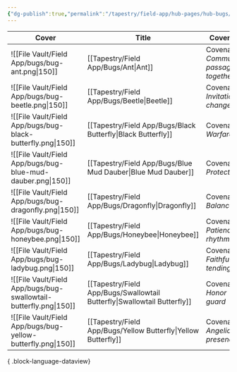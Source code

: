 ```yaml
---
{"dg-publish":true,"permalink":"/tapestry/field-app/hub-pages/hub-bugs/","tags":["hub"],"dgHomeLink":true,"dgEnableSearch":true}
---
```




| Cover                                                             | Title                                                                       | Covenant                                                                                   |
| ----------------------------------------------------------------- | --------------------------------------------------------------------------- | ------------------------------------------------------------------------------------------ |
| ![[File Vault/Field App/bugs/bug-ant.png\|150]]                   | [[Tapestry/Field App/Bugs/Ant\|Ant]]                                     | <span class='cards-icon covenant-label'>Covenant</span> <i>Community, passage together</i> |
| ![[File Vault/Field App/bugs/bug-beetle.png\|150]]                | [[Tapestry/Field App/Bugs/Beetle\|Beetle]]                               | <span class='cards-icon covenant-label'>Covenant</span> <i>Invitation to change</i>        |
| ![[File Vault/Field App/bugs/bug-black-butterfly.png\|150]]       | [[Tapestry/Field App/Bugs/Black Butterfly\|Black Butterfly]]             | <span class='cards-icon covenant-label'>Covenant</span> <i>Warfare</i>                     |
| ![[File Vault/Field App/bugs/bug-blue-mud-dauber.png\|150]]       | [[Tapestry/Field App/Bugs/Blue Mud Dauber\|Blue Mud Dauber]]             | <span class='cards-icon covenant-label'>Covenant</span> <i>Protection</i>                  |
| ![[File Vault/Field App/bugs/bug-dragonfly.png\|150]]             | [[Tapestry/Field App/Bugs/Dragonfly\|Dragonfly]]                         | <span class='cards-icon covenant-label'>Covenant</span> <i>Balance</i>                     |
| ![[File Vault/Field App/bugs/bug-honeybee.png\|150]]              | [[Tapestry/Field App/Bugs/Honeybee\|Honeybee]]                           | <span class='cards-icon covenant-label'>Covenant</span> <i>Patience, rhythm</i>            |
| ![[File Vault/Field App/bugs/bug-ladybug.png\|150]]               | [[Tapestry/Field App/Bugs/Ladybug\|Ladybug]]                             | <span class='cards-icon covenant-label'>Covenant</span> <i>Faithful tending</i>            |
| ![[File Vault/Field App/bugs/bug-swallowtail-butterfly.png\|150]] | [[Tapestry/Field App/Bugs/Swallowtail Butterfly\|Swallowtail Butterfly]] | <span class='cards-icon covenant-label'>Covenant</span> <i>Honor guard</i>                 |
| ![[File Vault/Field App/bugs/bug-yellow-butterfly.png\|150]]      | [[Tapestry/Field App/Bugs/Yellow Butterfly\|Yellow Butterfly]]           | <span class='cards-icon covenant-label'>Covenant</span> <i>Angelic presence</i>            |

{ .block-language-dataview}
